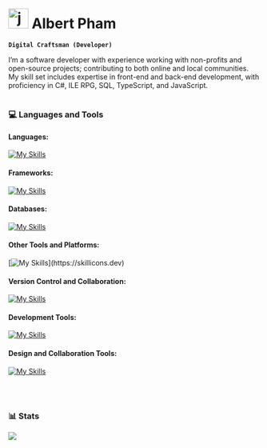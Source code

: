 # <img alt="jojo" width="40px" src="https://media.giphy.com/media/v1.Y2lkPTc5MGI3NjExNGtqanVoZWJwYnhic2Fwcm14Y3diMTRyYWIwZzBuOXRnMXlmaGx6NyZlcD12MV9naWZzX3RyZW5kaW5nJmN0PWc/tqj4m9BRURayxQAIW9/giphy.gif"/> Albert Pham

**`Digital Craftsman (Developer)`**

I’m a software developer with experience working with non-profits and open-source projects; contributing to both online and local communities. My skill set includes expertise in front-end and back-end development, with proficiency in C#, ILE RPG, SQL, TypeScript, and JavaScript.

#

### :computer: Languages and Tools

#### Languages:

[![My Skills](https://skillicons.dev/icons?i=js,ts,css,html,py,bash,go)](https://skillicons.dev)

#### Frameworks:

[![My Skills](https://skillicons.dev/icons?i=bootstrap,tailwind,jquery,astro,react,nodejs,nestjs,fastapi,django)](https://skillicons.dev)

#### Databases:

[![My Skills](https://skillicons.dev/icons?i=sqlite,postgres,mysql)](https://skillicons.dev)

#### Other Tools and Platforms:

[![My Skills](https://skillicons.dev/icons?i=docker,)](https://skillicons.dev)

#### Version Control and Collaboration:

[![My Skills](https://skillicons.dev/icons?i=gitlab,github,git)](https://skillicons.dev)

#### Development Tools:

[![My Skills](https://skillicons.dev/icons?i=vscode,neovim,androidstudio)](https://skillicons.dev)

#### Design and Collaboration Tools:

[![My Skills](https://skillicons.dev/icons?i=figma,miro,whimsical)](https://skillicons.dev)

<br />

#

### :bar_chart: Stats

<img src="https://github-readme-stats.vercel.app/api?username=pnphuong29&show_icons=true&theme=tokyonight"/>

